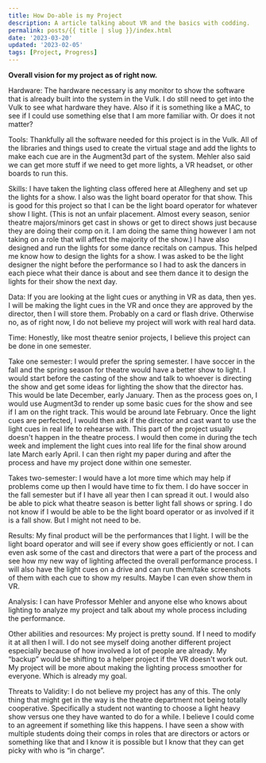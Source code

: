 ```yaml
---
title: How Do-able is my Project
description: A article talking about VR and the basics with codding.
permalink: posts/{{ title | slug }}/index.html
date: '2023-03-20'
updated: '2023-02-05'
tags: [Project, Progress]
---
```


**Overall vision for my project as of right now.**


Hardware:
The hardware necessary is any monitor to show the software that is already built into the system in the Vulk. I do still need to get into the Vulk to see what hardware they have. Also if it is something like a MAC, to see if I could use something else that I am more familiar with. Or does it not matter?

Tools:
Thankfully all the software needed for this project is in the Vulk. All of the libraries and things used to create the virtual stage and add the lights to make each cue are in the Augment3d part of the system. Mehler also said we can get more stuff if we need to get more lights, a VR headset, or other boards to run this.

Skills:
I have taken the lighting class offered here at Allegheny and set up the lights for a show. I also was the light board operator for that show. This is good for this project so that I can be the light board operator for whatever show I light. (This is not an unfair placement. Almost every season, senior theatre majors/minors get cast in shows or get to direct shows just because they are doing their comp on it. I am doing the same thing however I am not taking on a role that will affect the majority of the show.) I have also designed and run the lights for some dance recitals on campus. This helped me know how to design the lights for a show. I was asked to be the light designer the night before the performance so I had to ask the dancers in each piece what their dance is about and see them dance it to design the lights for their show the next day.

Data:
If you are looking at the light cues or anything in VR as data, then yes. I will be making the light cues in the VR and once they are approved by the director, then I will store them. Probably on a card or flash drive. Otherwise no, as of right now, I do not believe my project will work with real hard data.

Time: 
Honestly, like most theatre senior projects, I believe this project can be done in one semester.

Take one semester: I would prefer the spring semester. I have soccer in the fall and the spring season for theatre would have a better show to light. I would start before the casting of the show and talk to whoever is directing the show and get some ideas for lighting the show that the director has. This would be late December, early January. Then as the process goes on, I would use Augment3d to render up some basic cues for the show and see if I am on the right track. This would be around late February. Once the light cues are perfected, I would then ask if the director and cast want to use the light cues in real life to rehearse with. This part of the project usually doesn't happen in the theatre process. I would then come in during the tech week and implement the light cues into real life for the final show around late March early April. I can then right my paper during and after the process and have my project done within one semester.

Takes two-semester: I would have a lot more time which may help if problems come up then I would have time to fix them. I do have soccer in the fall semester but if I have all year then I can spread it out. I would also be able to pick what theatre season is better light fall shows or spring. I do not know if I would be able to be the light board operator or as involved if it is a fall show. But I might not need to be.

Results: 
My final product will be the performances that I light. I will be the light board operator and will see if every show goes efficiently or not. I can even ask some of the cast and directors that were a part of the process and see how my new way of lighting affected the overall performance process. I will also have the light cues on a drive and can run them/take screenshots of them with each cue to show my results. Maybe I can even show them in VR.

Analysis: 
I can have Professor Mehler and anyone else who knows about lighting to analyze my project and talk about my whole process including the performance.

Other abilities and resources: 
My project is pretty sound. If I need to modify it at all then I will. I do not see myself doing another different project especially because of how involved a lot of people are already. My “backup” would be shifting to a helper project if the VR doesn't work out. My project will be more about making the lighting process smoother for everyone. Which is already my goal.

Threats to Validity: 
I do not believe my project has any of this. The only thing that might get in the way is the theatre department not being totally cooperative. Specifically a student not wanting to choose a light heavy show versus one they have wanted to do for a while. I believe I could come to an agreement if something like this happens. I have seen a show with multiple students doing their comps in roles that are directors or actors or something like that and I know it is possible but I know that they can get picky with who is “in charge”.


